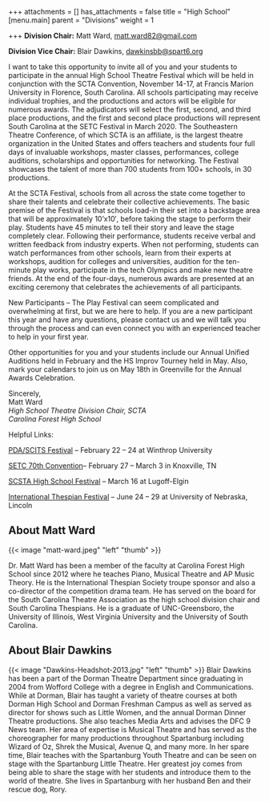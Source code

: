 +++
attachments = []
has_attachments = false
title = "High School"
[menu.main]
parent = "Divisions"
weight = 1

+++
**Division Chair:** Matt Ward, [matt.ward82@gmail.com](mailto:matt.ward82@gmail.com)

**Division Vice Chair:** Blair Dawkins, [dawkinsbb@spart6.org](mailto:dawkinsbb@spart6.org)

I want to take this opportunity to invite all of you and your students to participate in the annual High School Theatre Festival which will be held in conjunction with the SCTA Convention, November 14-17, at Francis Marion University in Florence, South Carolina. All schools participating may receive individual trophies, and the productions and actors will be eligible for numerous awards. The adjudicators will select the first, second, and third place productions, and the first and second place productions will represent South Carolina at the SETC Festival in March 2020. The Southeastern Theatre Conference, of which SCTA is an affiliate, is the largest theatre organization in the United States and offers teachers and students four full days of invaluable workshops, master classes, performances, college auditions, scholarships and opportunities for networking. The Festival showcases the talent of more than 700 students from 100+ schools, in 30 productions.

At the SCTA Festival, schools from all across the state come together to share their talents and celebrate their collective achievements. The basic premise of the Festival is that schools load-in their set into a backstage area that will be approximately 10’x10′, before taking the stage to perform their play. Students have 45 minutes to tell their story and leave the stage completely clear. Following their performance, students receive verbal and written feedback from industry experts. When not performing, students can watch performances from other schools, learn from their experts at workshops, audition for colleges and universities, audition for the ten-minute play works, participate in the tech Olympics and make new theatre friends. At the end of the four-days, numerous awards are presented at an exciting ceremony that celebrates the achievements of all participants.

New Participants – The Play Festival can seem complicated and overwhelming at first, but we are here to help. If you are a new participant this year and have any questions, please contact us and we will talk you through the process and can even connect you with an experienced teacher to help in your first year.

Other opportunities for you and your students include our Annual Unified Auditions held in February and the HS Improv Tourney held in May. Also, mark your calendars to join us on May 18th in Greenville for the Annual Awards Celebration.

Sincerely,  
Matt Ward  
_High School Theatre Division Chair, SCTA_  
_Carolina Forest High School_

Helpful Links:

[PDA/SCITS Festival](https://www.pdascits.org/) – February 22 – 24 at Winthrop University

[SETC 70th Convention](https://www.setc.org/convention/)– February 27 – March 3 in Knoxville, TN

[SCSTA High School Festival](http://www.scsta.org/high-school.html) – March 16 at Lugoff-Elgin

[International Thespian Festival](https://www.schooltheatre.org/itf2019/home) – June 24 – 29 at University of Nebraska, Lincoln

## About Matt Ward

{{< image "matt-ward.jpeg" "left" "thumb" >}}

Dr. Matt Ward has been a member of the faculty at Carolina Forest High School since 2012 where he teaches Piano, Musical Theatre and AP Music Theory. He is the International Thespian Society troupe sponsor and also a co-director of the competition drama team. He has served on the board for the South Carolina Theatre Association as the high school division chair and South Carolina Thespians. He is a graduate of UNC-Greensboro, the University of Illinois, West Virginia University and the University of South Carolina.​

## About Blair Dawkins

{{< image "Dawkins-Headshot-2013.jpg" "left" "thumb" >}} Blair Dawkins has been a part of the Dorman Theatre Department since graduating in 2004 from Wofford College with a degree in English and Communications. While at Dorman, Blair has taught a variety of theatre courses at both Dorman High School and Dorman Freshman Campus as well as served as director for shows such as Little Women, and the annual Dorman Dinner Theatre productions. She also teaches Media Arts and advises the DFC 9 News team. Her area of expertise is Musical Theatre and has served as the choreographer for many productions throughout Spartanburg including Wizard of Oz, Shrek the Musical, Avenue Q, and many more. In her spare time, Blair teaches with the Spartanburg Youth Theatre and can be seen on stage with the Spartanburg Little Theatre. Her greatest joy comes from being able to share the stage with her students and introduce them to the world of theatre. She lives in Spartanburg with her husband Ben and their rescue dog, Rory.